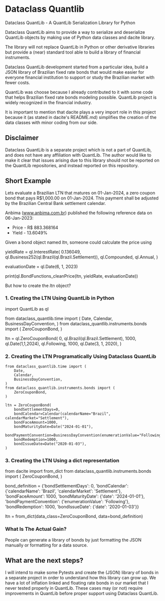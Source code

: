# Dataclass Quantlib
Dataclass QuantLib - A QuantLib Serialization Library for Python

Dataclass QuantLib aims to provide a way to serialize and deserialize QuantLib objects by making use of Python data classes and dacite library.

The library will not replace QuantLib in Python or other derivative libraries but provide a (near) standard tool able to build a library of financial instruments.

Dataclass QuantLib development started from a particular idea, build a JSON library of Brazilian fixed rate bonds that would make easier for everyone financial institution to support or study the Brazilian market with fewer costs.

QuantLib was choose because I already contributed to it with some code that helps Brazilian fixed rate bonds modeling possible. QuantLib project is widely recognized in the financial industry.

It is important to mention that dacite plays a very import role in this project because it (as stated in dacite's README.md) simplifies the creation of the data classes with minor coding from our side.

## Disclaimer

Dataclass QuantLib is a separate project which is not a part of QuantLib, and does not have any affiliation with QuantLib. The author would like to make it clear that issues arising due to this library should not be reported on the QuantLib repositories, and instead reported on this repository.

## Short Example

Lets evaluate a Brazilian LTN that matures on 01-Jan-2024, a zero coupon bond that pays R$1,000.00 on 01-Jan-2024. This payment shall be adjusted by the Brazilian Central Bank settlement calendar.

Anbima (www.anbima.com.br) published the following reference data on 06-Jan-2023:

* Price - R$ 883.368164
* Yield - 13.6049%

Given a bond object named *ltn*, someone could calculate the price using

yieldRate = ql.InterestRate(
    0.136049,
    ql.Business252(ql.Brazil(ql.Brazil.Settlement)),
    ql.Compounded,
    ql.Annual,
)

evaluationDate = ql.Date(6, 1, 2023)

print(ql.BondFunctions_cleanPrice(ltn, yieldRate, evaluationDate))

But how to create the *ltn* object?

### 1. Creating the LTN Using QuantLib in Python

import QuantLib as ql

from dataclass_quantlib.time import (
    Date,
    Calendar,
    BusinessDayConvention,
)
from dataclass_quantlib.instruments.bonds import (
    ZeroCouponBond,
)

ltn = ql.ZeroCouponBond(
    0,
    ql.Brazil(ql.Brazil.Settlement),
    1000,
    ql.Date(1,1,2024),
    ql.Following,
    1000,
    ql.Date(3, 1, 2020),
)


### 2. Creating the LTN Programatically Using Dataclass QuantLib

    from dataclass_quantlib.time import (
        Date,
        Calendar,
        BusinessDayConvention,
    )
    from dataclass_quantlib.instruments.bonds import (
        ZeroCouponBond,
    )

    ltn = ZeroCouponBond(
        bondSettlementDays=0,
        bondCalendar=Calendar(calendarName="Brazil", calendarMarket="Settlement"),
        bondFaceAmount=1000,
        bondMaturityDate=Date("2024-01-01"),
        bondPaymentConvention=BusinessDayConvention(enumerationValue="Following"),
        bondRedemption=1000,
        bondIssueDate=Date("2020-01-03"),
    )

### 3. Creating the LTN Using a dict representation

from dacite import from_dict
from dataclass_quantlib.instruments.bonds import (
    ZeroCouponBond,
)

bond_definition = {'bondSettlementDays': 0,
 'bondCalendar': {'calendarName': 'Brazil', 'calendarMarket': 'Settlement'},
 'bondFaceAmount': 1000,
 'bondMaturityDate': {'date': '2024-01-01'},
 'bondPaymentConvention': {'enumerationValue': 'Following'},
 'bondRedemption': 1000,
 'bondIssueDate': {'date': '2020-01-03'}}

ltn = from_dict(data_class=ZeroCouponBond, data=bond_definition)

### What Is The Actual Gain?

People can generate a library of bonds by just formatting the JSON manually or formatting for a data source.

## What are the next steps?

I will intend to make some Pytests and create the (JSON) library of bonds in a separate project in order to understand how this library can grow up.
We have a lot of inflation linked and floating rate bonds in our market that I never tested properly in QuantLib. These cases may (or not) require improvements in QuantLib before proper support using Dataclass QuantLib.
